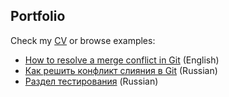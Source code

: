 ## Portfolio
 Check my [CV](cv.md) or browse examples:  
- [How to resolve a merge conflict in Git](git_conflict_eng.md) (English)</br>
- [Как решить конфликт слияния в Git](git_conflict_rus.md) (Russian)</br>
- [Раздел тестирования](instruction.md) (Russian)</br>